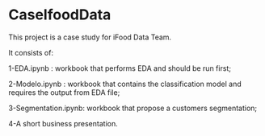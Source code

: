 # CaseIfoodData

This project is a case study for iFood Data Team.

It consists of:


1-EDA.ipynb : workbook that performs EDA and should be run first;


2-Modelo.ipynb : workbook that contains the classification model and requires the output from EDA file;


3-Segmentation.ipynb: workbook that propose a customers segmentation;


4-A short business presentation.
